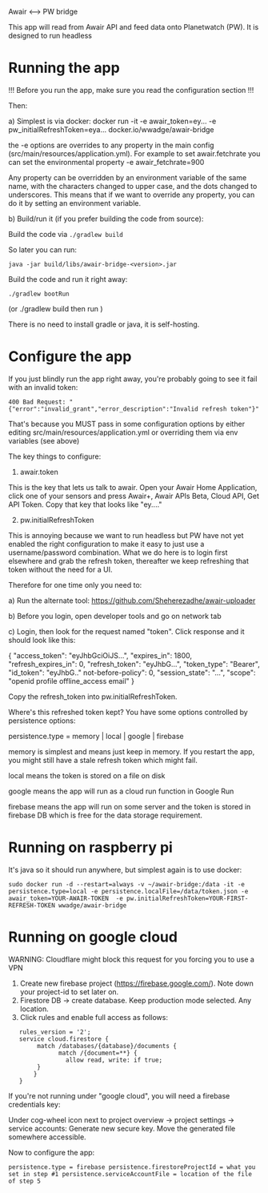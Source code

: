 Awair <--> PW bridge


This app will read from Awair API and feed data onto Planetwatch (PW). It is designed to run 
headless

# Running the app

!!!
Before you run the app, make sure you read the configuration section
!!!

Then:

a) Simplest is via docker: docker run -it -e awair_token=ey... -e pw_initialRefreshToken=eya... docker.io/wwadge/awair-bridge

the -e options are overrides to any property in the main config (src/main/resources/application.yml). For example to set awair.fetchrate you can set
the environmental property -e awair_fetchrate=900

Any property can be overridden by an environment variable of the same name, with the characters changed to upper case, and the dots changed to underscores. This means that if we want to override any property, you can do it by setting an environment variable.



b) Build/run it (if you prefer building the code from source):

Build the code via `./gradlew build`

So later you can run:

`java -jar build/libs/awair-bridge-<version>.jar`

Build the code and run it right away:

`./gradlew bootRun` 

(or ./gradlew build then run )

There is no need to install gradle or java, it is self-hosting.


# Configure the app

If you just blindly run the app right away, you're probably going to see it fail with an invalid token: 

``400 Bad Request: "{"error":"invalid_grant","error_description":"Invalid refresh token"}"``

That's because you MUST pass in some configuration options by either editing
src/main/resources/application.yml or overriding them via env variables (see above)


The key things to configure:
1) awair.token 

This is the key that lets us talk to awair. Open your Awair Home Application, click one of your sensors and press Awair+, Awair APIs Beta, Cloud API, Get API Token. Copy that key that looks like "ey...."

2) pw.initialRefreshToken 

This is annoying because we want to run headless but PW have not yet enabled the right configuration to make it easy to just use a username/password combination. What we do here is to login first elsewhere and grab the refresh token, thereafter we keep refreshing that token without the need for a UI. 

Therefore for one time only you need to:

a) Run the alternate tool: https://github.com/Sheherezadhe/awair-uploader

b) Before you login, open developer tools and go on network tab

c) Login, then look for the request named "token". Click response and it should look like this:

{
"access_token": "eyJhbGciOiJS...",
"expires_in": 1800,
"refresh_expires_in": 0,
"refresh_token": "eyJhbG...",
"token_type": "Bearer",
"id_token": "eyJhbG.."
not-before-policy": 0,
"session_state": "...",
"scope": "openid profile offline_access email"
}

Copy the refresh_token into pw.initialRefreshToken.

Where's this refreshed token kept? You have some options controlled by 
persistence options:

persistence.type = memory  | local | google | firebase

memory is simplest and means just keep in memory. If you restart the app, you might 
still have a stale refresh token which might fail.

local means the token is stored on a file on disk

google means the app will run as a cloud run function in Google Run

firebase means the app will run on some server and the token is stored in firebase DB which is
free for the data storage requirement.

# Running on raspberry pi

It's java so it should run anywhere, but simplest again is to use docker:

``
sudo docker run -d --restart=always -v ~/awair-bridge:/data -it -e persistence.type=local -e persistence.localFile=/data/token.json -e awair_token=YOUR-AWAIR-TOKEN  -e pw.initialRefreshToken=YOUR-FIRST-REFRESH-TOKEN wwadge/awair-bridge
``

# Running on google cloud

WARNING: Cloudflare might block this request for you forcing you to use a VPN

1. Create new firebase project (https://firebase.google.com/). Note down your project-id to set later on.
2. Firestore DB -> create database. Keep production mode selected. Any location.
3. Click rules and enable full access as follows:

```
   rules_version = '2';
   service cloud.firestore {
        match /databases/{database}/documents {
              match /{document=**} {
                allow read, write: if true;
        }
       }
   }
```

If you're not running under "google cloud", you will need a firebase credentials key:

Under cog-wheel icon next to project overview -> project settings -> service accounts: Generate new secure key. Move the generated file somewhere accessible.

Now to configure the app:

``
persistence.type = firebase
persistence.firestoreProjectId = what you set in step #1
persistence.serviceAccountFile = location of the file of step 5
``